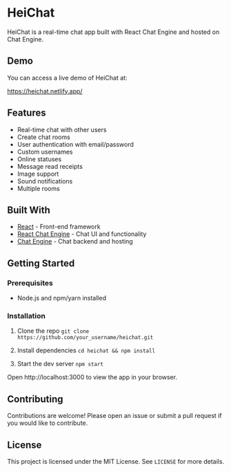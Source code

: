 # HeiChat

HeiChat is a real-time chat app built with React Chat Engine and hosted on Chat Engine. 

## Demo

You can access a live demo of HeiChat at:

https://heichat.netlify.app/

## Features

- Real-time chat with other users
- Create chat rooms  
- User authentication with email/password
- Custom usernames
- Online statuses
- Message read receipts  
- Image support
- Sound notifications
- Multiple rooms

## Built With

- [React](https://reactjs.org/) - Front-end framework
- [React Chat Engine](https://www.npmjs.com/package/react-chat-engine) - Chat UI and functionality
- [Chat Engine](https://chatengine.io) - Chat backend and hosting

## Getting Started

### Prerequisites

- Node.js and npm/yarn installed  

### Installation

1. Clone the repo
   `git clone https://github.com/your_username/heichat.git`

2. Install dependencies
   `cd heichat && npm install`

3. Start the dev server
   `npm start`

Open http://localhost:3000 to view the app in your browser.

## Contributing

Contributions are welcome! Please open an issue or submit a pull request if you would like to contribute.

## License

This project is licensed under the MIT License. See `LICENSE` for more details.
